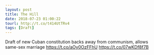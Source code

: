 ```yaml
---
layout: post
title: The Hill
date: 2018-07-23 01:00:22
tourl: http://t.co/t414UtTRv4
tags: [Draft]
---
```

Draft of new Cuban constitution backs away from communism, allows same-sex marriage https://t.co/aOy0OzFFhU https://t.co/07wKDf8f7B